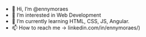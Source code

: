 - 👋 Hi, I’m @ennymoraes
- 👀 I’m interested in Web Development
- 🌱 I’m currently learning HTML, CSS, JS, Angular.
- 📫 How to reach me -> linkedin.com/in/ennymoraes/)

<!---
ennymoraes/ennymoraes is a ✨ special ✨ repository because its `README.md` (this file) appears on your GitHub profile.
You can click the Preview link to take a look at your changes.
--->
